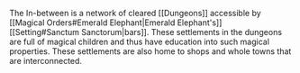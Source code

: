 The In-between is a network of cleared [[Dungeons]] accessible by [[Magical Orders#Emerald Elephant|Emerald Elephant's]] [[Setting#Sanctum Sanctorum|bars]]. 
These settlements in the dungeons are full of magical children and thus have education into such magical properties.
These settlements are also home to shops and whole towns that are interconnected.
